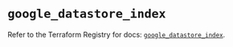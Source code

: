 # `google_datastore_index`

Refer to the Terraform Registry for docs: [`google_datastore_index`](https://registry.terraform.io/providers/hashicorp/google/5.25.0/docs/resources/datastore_index).

